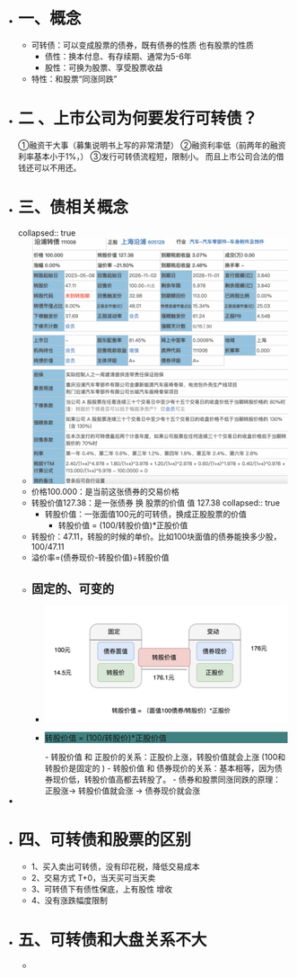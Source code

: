 - # 一、概念
	- 可转债：可以变成股票的债券，既有债券的性质 也有股票的性质
		- 债性：换本付息、有存续期、通常为5-6年
		- 股性：可换为股票、享受股票收益
	- 特性：和股票“同涨同跌”
- # 二 、上市公司为何要发行可转债？
  ①融资干大事（募集说明书上写的非常清楚）
  ②融资利率低（前两年的融资利率基本小于1%，）
  ③发行可转债流程短，限制小。
  而且上市公司合法的借钱还可以不用还。
- # 三、债相关概念
  collapsed:: true
	- ![image.png](../assets/image_1668311167814_0.png)
	- 价格100.000：是当前这张债券的交易价格
	- 转股价值127.38：是一张债券 换 股票的价值  值 127.38
	  collapsed:: true
		- 转股价值：一张面值100元的可转债，换成正股股票的价值
			- 转股价值 = (100/转股价值)*正股价值
	- 转股价：47.11，转股的时候的单价。比如100块面值的债券能换多少股，100/47.11
	- 溢价率=(债券现价-转股价值)÷转股价值
	- ## 固定的、可变的
		- ![image.png](../assets/image_1668335085000_0.png)
		- <p style="background:#408080">转股价值 = (100/转股价)*正股价值</p>
			- 转股价值 和 正股价的关系：正股价上涨，转股价值就会上涨 (100和转股价是固定的 )
			- 转股价值 和 债券现价的关系：基本相等，因为债券现价低，转股价值高都去转股了。
			- 债券和股票同涨同跌的原理：正股涨-> 转股价值就会涨 -> 债券现价就会涨
-
- # 四、可转债和股票的区别
	- 1、买入卖出可转债，没有印花税，降低交易成本
	- 2、交易方式 T+0，当天买可当天卖
	- 3、可转债下有债性保底，上有股性 增收
	- 4、没有涨跌幅度限制
- # 五、可转债和大盘关系不大
	-
